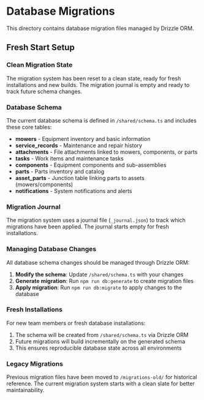 # Database Migrations

This directory contains database migration files managed by Drizzle ORM.

## Fresh Start Setup

### Clean Migration State

The migration system has been reset to a clean state, ready for fresh installations and new builds. The migration journal is empty and ready to track future schema changes.

### Database Schema

The current database schema is defined in `/shared/schema.ts` and includes these core tables:

- **mowers** - Equipment inventory and basic information
- **service_records** - Maintenance and repair history  
- **attachments** - File attachments linked to mowers, components, or parts
- **tasks** - Work items and maintenance tasks
- **components** - Equipment components and sub-assemblies
- **parts** - Parts inventory and catalog
- **asset_parts** - Junction table linking parts to assets (mowers/components)
- **notifications** - System notifications and alerts

### Migration Journal

The migration system uses a journal file (`_journal.json`) to track which migrations have been applied. The journal starts empty for fresh installations.

### Managing Database Changes

All database schema changes should be managed through Drizzle ORM:

1. **Modify the schema**: Update `/shared/schema.ts` with your changes
2. **Generate migration**: Run `npm run db:generate` to create migration files
3. **Apply migration**: Run `npm run db:migrate` to apply changes to the database

### Fresh Installations

For new team members or fresh database installations:

1. The schema will be created from `/shared/schema.ts` via Drizzle ORM
2. Future migrations will build incrementally on the generated schema
3. This ensures reproducible database state across all environments

### Legacy Migrations

Previous migration files have been moved to `/migrations-old/` for historical reference. The current migration system starts with a clean slate for better maintainability.